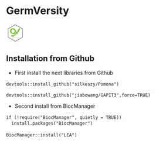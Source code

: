 # GermVersity

<a href=''>
  <img src = 'https://raw.githubusercontent.com/GermVersity/GermVersity/main/inst/app/www/Logo.png', alt = 'drawing',align = 'center', width = "50", height = "50">  
</a>


## Installation from Github

* First install the next libraries from Github

```
devtools::install_github("silkeszy/Pomona")
```

```
devtools::install_github("jiabowang/GAPIT3",force=TRUE)
```

* Second install from BiocManager

```
if (!require("BiocManager", quietly = TRUE))
  install.packages("BiocManager")

BiocManager::install("LEA")
```
